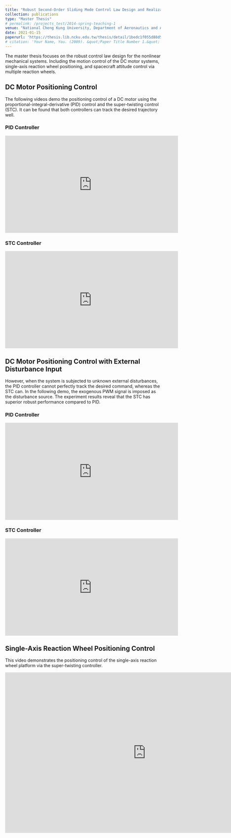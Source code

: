```yaml
---
title: "Robust Second-Order Sliding Mode Control Law Design and Realization for Nonlinear Mechanical Systems"
collection: publications
type: "Master Thesis"
# permalink: /projects_test/2014-spring-teaching-1
venue: "National Cheng Kung University, Department of Aeronautics and Astronautics"
date: 2021-01-15
paperurl: 'https://thesis.lib.ncku.edu.tw/thesis/detail/1bedc1f055d88d5fba37764b81eb6d6a/?seq=1'
# citation: 'Your Name, You. (2009). &quot;Paper Title Number 1.&quot; <i>Journal 1</i>. 1(1).'
---
```


The master thesis focuses on the robust control law design for the nonlinear mechanical systems. Including the motion control of the DC motor systems, single-axis reaction wheel positioning, and spacecraft attitude control via multiple reaction wheels.

## DC Motor Positioning Control

The following videos demo the positioning control of a DC motor using the proportional-integral-derivative (PID) control and the super-twisting control (STC). It can be found that both controllers can track the desired trajectory well.

### PID Controller

<iframe width="560" height="315" src="https://www.youtube.com/embed/OSMh8fcpw88" title="Positioning Control of Servo Motor: PID Controller" frameborder="0" allow="accelerometer; autoplay; clipboard-write; encrypted-media; gyroscope; picture-in-picture; web-share" referrerpolicy="strict-origin-when-cross-origin" allowfullscreen></iframe>

### STC Controller

<iframe width="560" height="315" src="https://www.youtube.com/embed/1G4lbZZYg68" title="Positioning Control of Servo Motor: Super-Twisting Controller" frameborder="0" allow="accelerometer; autoplay; clipboard-write; encrypted-media; gyroscope; picture-in-picture; web-share" referrerpolicy="strict-origin-when-cross-origin" allowfullscreen></iframe>
<!-- <iframe width="560" height="315" src="https://www.youtube.com/embed/WVu-fAEO4OE" frameborder="0" allow="accelerometer; autoplay; clipboard-write; encrypted-media; gyroscope; picture-in-picture" allowfullscreen></iframe> -->

## DC Motor Positioning Control with External Disturbance Input

However, when the system is subjected to unknown external disturbances, the PID controller cannot perfectly track the desired command, whereas the STC can. In the following demo, the exogenous PWM signal is imposed as the disturbance source. The experiment results reveal that the STC has superior robust performance compared to PID.

### PID Controller

<iframe width="560" height="315" src="https://www.youtube.com/embed/E_wRcExUixA" title="Positioning Control of Servo Motor: PID Controller (with exogenous disturbance)" frameborder="0" allow="accelerometer; autoplay; clipboard-write; encrypted-media; gyroscope; picture-in-picture; web-share" referrerpolicy="strict-origin-when-cross-origin" allowfullscreen></iframe>

### STC Controller

<iframe width="560" height="315" src="https://www.youtube.com/embed/WVu-fAEO4OE" title="Positioning Control of Servo Motor: Super-Twisting Controller (with exogenous disturbance)" frameborder="0" allow="accelerometer; autoplay; clipboard-write; encrypted-media; gyroscope; picture-in-picture; web-share" referrerpolicy="strict-origin-when-cross-origin" allowfullscreen></iframe>


## Single-Axis Reaction Wheel Positioning Control

This video demonstrates the positioning control of the single-axis reaction wheel platform via the super-twisting controller.

<iframe width="910" height="520" src="https://www.youtube.com/embed/CLiuZAgAwfM" title="Positioning Control of Reaction Wheel Module: Super-Twisting Controller" frameborder="0" allow="accelerometer; autoplay; clipboard-write; encrypted-media; gyroscope; picture-in-picture; web-share" referrerpolicy="strict-origin-when-cross-origin" allowfullscreen></iframe>